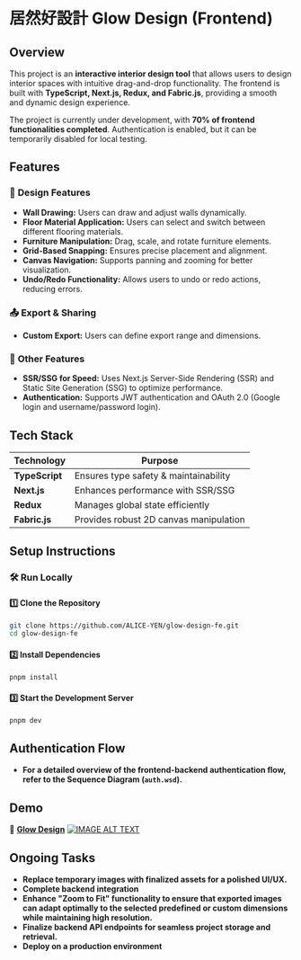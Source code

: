 # 居然好設計 Glow Design (Frontend)

## Overview
This project is an **interactive interior design tool** that allows users to design interior spaces with intuitive drag-and-drop functionality. The frontend is built with **TypeScript, Next.js, Redux, and Fabric.js**, providing a smooth and dynamic design experience.

The project is currently under development, with **70% of frontend functionalities completed**. Authentication is enabled, but it can be temporarily disabled for local testing.

## Features
### 🎨 **Design Features**
- **Wall Drawing:** Users can draw and adjust walls dynamically.
- **Floor Material Application:** Users can select and switch between different flooring materials.
- **Furniture Manipulation:** Drag, scale, and rotate furniture elements.
- **Grid-Based Snapping:** Ensures precise placement and alignment.
- **Canvas Navigation:** Supports panning and zooming for better visualization.
- **Undo/Redo Functionality:** Allows users to undo or redo actions, reducing errors.

### 📤 **Export & Sharing**
- **Custom Export:** Users can define export range and dimensions.

### 🚀 **Other Features**
- **SSR/SSG for Speed:** Uses Next.js Server-Side Rendering (SSR) and Static Site Generation (SSG) to optimize performance.
- **Authentication:** Supports JWT authentication and OAuth 2.0 (Google login and username/password login).

## Tech Stack
| Technology | Purpose |
|------------|---------|
| **TypeScript** | Ensures type safety & maintainability |
| **Next.js** | Enhances performance with SSR/SSG |
| **Redux** | Manages global state efficiently |
| **Fabric.js** | Provides robust 2D canvas manipulation |

## Setup Instructions
### 🛠 **Run Locally**
#### 1️⃣ Clone the Repository
```bash
git clone https://github.com/ALICE-YEN/glow-design-fe.git
cd glow-design-fe
```

#### 2️⃣ Install Dependencies
```bash
pnpm install
```

#### 3️⃣ Start the Development Server
```bash
pnpm dev
```


## Authentication Flow
- **For a detailed overview of the frontend-backend authentication flow, refer to the Sequence Diagram (`auth.wsd`).**


## Demo
🎥 **[Glow Design](https://www.youtube.com/watch?v=Yu3DeyiUVV0)**
[![IMAGE ALT TEXT](https://github.com/user-attachments/assets/ba0e6ced-9aeb-409e-9077-c240965cb375)](https://www.youtube.com/watch?v=Yu3DeyiUVV0 "YOUR_VIDEO_TITLE")


## Ongoing Tasks
- **Replace temporary images with finalized assets for a polished UI/UX.**
- **Complete backend integration**
- **Enhance "Zoom to Fit" functionality to ensure that exported images can adapt optimally to the selected predefined or custom dimensions while maintaining high resolution.**
- **Finalize backend API endpoints for seamless project storage and retrieval.**
- **Deploy on a production environment**
